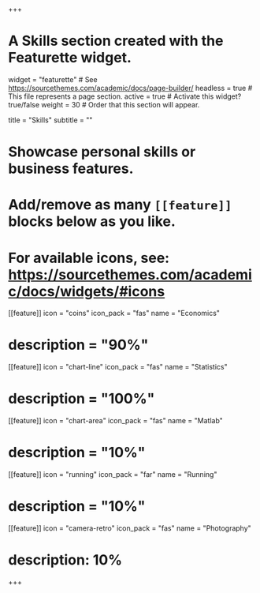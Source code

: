+++
# A Skills section created with the Featurette widget.
widget = "featurette"  # See https://sourcethemes.com/academic/docs/page-builder/
headless = true  # This file represents a page section.
active = true  # Activate this widget? true/false
weight = 30  # Order that this section will appear.

title = "Skills"
subtitle = ""

# Showcase personal skills or business features.
# 
# Add/remove as many `[[feature]]` blocks below as you like.
# 
# For available icons, see: https://sourcethemes.com/academic/docs/widgets/#icons

[[feature]]
  icon = "coins"
  icon_pack = "fas"
  name = "Economics"
  # description = "90%"
  
[[feature]]
  icon = "chart-line"
  icon_pack = "fas"
  name = "Statistics"
  # description = "100%"  
  
[[feature]]
  icon = "chart-area"
  icon_pack = "fas"
  name = "Matlab"
  # description = "10%"


[[feature]]
  icon = "running"
  icon_pack = "far"
  name = "Running"
  # description = "10%"
  
 [[feature]] 
  icon = "camera-retro"
  icon_pack = "fas"
  name = "Photography"
  # description: 10%
  
+++
